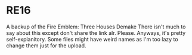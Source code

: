 # RE16
A backup of the Fire Emblem: Three Houses Demake
There isn't much to say about this except don't share the link alr. Please.
Anyways, it's pretty self-explanitory. Some files might have weird names as I'm too lazy to change them just for the upload.
